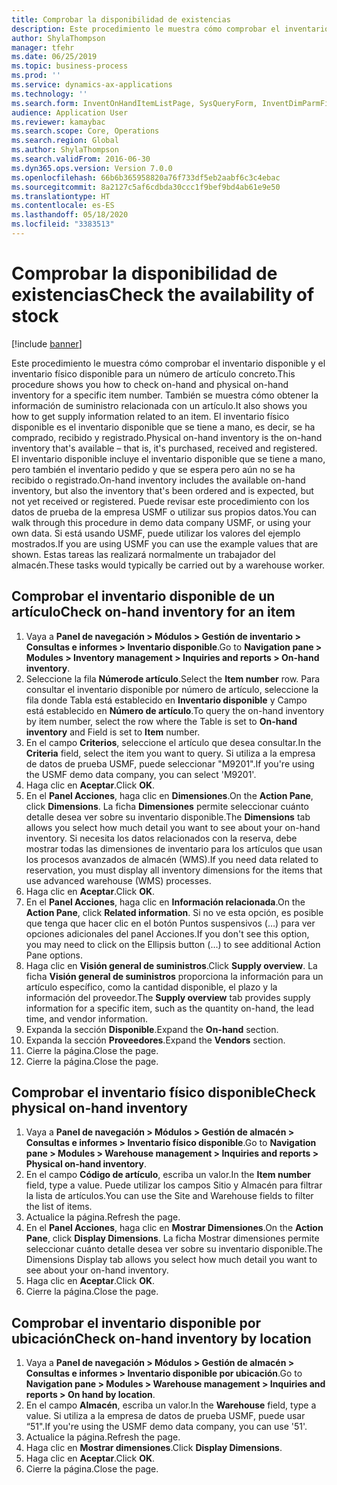 ```yaml
---
title: Comprobar la disponibilidad de existencias
description: Este procedimiento le muestra cómo comprobar el inventario disponible y el inventario físico disponible para un número de artículo concreto.
author: ShylaThompson
manager: tfehr
ms.date: 06/25/2019
ms.topic: business-process
ms.prod: ''
ms.service: dynamics-ax-applications
ms.technology: ''
ms.search.form: InventOnHandItemListPage, SysQueryForm, InventDimParmFixed, InventSupply, DefaultDashboard, WHSInventPhysicalOnhand, WHSOnHand
audience: Application User
ms.reviewer: kamaybac
ms.search.scope: Core, Operations
ms.search.region: Global
ms.author: ShylaThompson
ms.search.validFrom: 2016-06-30
ms.dyn365.ops.version: Version 7.0.0
ms.openlocfilehash: 66b6b365958820a76f733df5eb2aabf6c3c4ebac
ms.sourcegitcommit: 8a2127c5af6cdbda30ccc1f9bef9bd4ab61e9e50
ms.translationtype: HT
ms.contentlocale: es-ES
ms.lasthandoff: 05/18/2020
ms.locfileid: "3383513"
---
```

# <a name="check-the-availability-of-stock"></a><span data-ttu-id="a83ab-103">Comprobar la disponibilidad de existencias</span><span class="sxs-lookup"><span data-stu-id="a83ab-103">Check the availability of stock</span></span>

[!include [banner](../../includes/banner.md)]

<span data-ttu-id="a83ab-104">Este procedimiento le muestra cómo comprobar el inventario disponible y el inventario físico disponible para un número de artículo concreto.</span><span class="sxs-lookup"><span data-stu-id="a83ab-104">This procedure shows you how to check on-hand and physical on-hand inventory for a specific item number.</span></span> <span data-ttu-id="a83ab-105">También se muestra cómo obtener la información de suministro relacionada con un artículo.</span><span class="sxs-lookup"><span data-stu-id="a83ab-105">It also shows you how to get supply information related to an item.</span></span> <span data-ttu-id="a83ab-106">El inventario físico disponible es el inventario disponible que se tiene a mano, es decir, se ha comprado, recibido y registrado.</span><span class="sxs-lookup"><span data-stu-id="a83ab-106">Physical on-hand inventory is the on-hand inventory that's available – that is, it's purchased, received and registered.</span></span> <span data-ttu-id="a83ab-107">El inventario disponible incluye el inventario disponible que se tiene a mano, pero también el inventario pedido y que se espera pero aún no se ha recibido o registrado.</span><span class="sxs-lookup"><span data-stu-id="a83ab-107">On-hand inventory includes the available on-hand inventory, but also the inventory that's been ordered and is expected, but not yet received or registered.</span></span> <span data-ttu-id="a83ab-108">Puede revisar este procedimiento con los datos de prueba de la empresa USMF o utilizar sus propios datos.</span><span class="sxs-lookup"><span data-stu-id="a83ab-108">You can walk through this procedure in demo data company USMF, or using your own data.</span></span> <span data-ttu-id="a83ab-109">Si está usando USMF, puede utilizar los valores del ejemplo mostrados.</span><span class="sxs-lookup"><span data-stu-id="a83ab-109">If you are using USMF you can use the example values that are shown.</span></span> <span data-ttu-id="a83ab-110">Estas tareas las realizará normalmente un trabajador del almacén.</span><span class="sxs-lookup"><span data-stu-id="a83ab-110">These tasks would typically be carried out by a warehouse worker.</span></span>


## <a name="check-on-hand-inventory-for-an-item"></a><span data-ttu-id="a83ab-111">Comprobar el inventario disponible de un artículo</span><span class="sxs-lookup"><span data-stu-id="a83ab-111">Check on-hand inventory for an item</span></span>
1. <span data-ttu-id="a83ab-112">Vaya a **Panel de navegación > Módulos > Gestión de inventario > Consultas e informes > Inventario disponible**.</span><span class="sxs-lookup"><span data-stu-id="a83ab-112">Go to **Navigation pane > Modules > Inventory management > Inquiries and reports > On-hand inventory**.</span></span>
2. <span data-ttu-id="a83ab-113">Seleccione la fila **Númerode artículo**.</span><span class="sxs-lookup"><span data-stu-id="a83ab-113">Select the **Item number** row.</span></span> <span data-ttu-id="a83ab-114">Para consultar el inventario disponible por número de artículo, seleccione la fila donde Tabla está establecido en **Inventario disponible** y Campo está establecido en **Número de artículo**.</span><span class="sxs-lookup"><span data-stu-id="a83ab-114">To query the on-hand inventory by item number, select the row where the Table is set to **On-hand inventory** and Field is set to **Item** number.</span></span>
3. <span data-ttu-id="a83ab-115">En el campo **Criterios**, seleccione el artículo que desea consultar.</span><span class="sxs-lookup"><span data-stu-id="a83ab-115">In the **Criteria** field, select the item you want to query.</span></span> <span data-ttu-id="a83ab-116">Si utiliza a la empresa de datos de prueba USMF, puede seleccionar "M9201".</span><span class="sxs-lookup"><span data-stu-id="a83ab-116">If you're using the USMF demo data company, you can select 'M9201'.</span></span>  
4. <span data-ttu-id="a83ab-117">Haga clic en **Aceptar**.</span><span class="sxs-lookup"><span data-stu-id="a83ab-117">Click **OK**.</span></span>
5. <span data-ttu-id="a83ab-118">En el **Panel Acciones**, haga clic en **Dimensiones**.</span><span class="sxs-lookup"><span data-stu-id="a83ab-118">On the **Action Pane**, click **Dimensions**.</span></span> <span data-ttu-id="a83ab-119">La ficha **Dimensiones** permite seleccionar cuánto detalle desea ver sobre su inventario disponible.</span><span class="sxs-lookup"><span data-stu-id="a83ab-119">The **Dimensions** tab allows you select how much detail you want to see about your on-hand inventory.</span></span> <span data-ttu-id="a83ab-120">Si necesita los datos relacionados con la reserva, debe mostrar todas las dimensiones de inventario para los artículos que usan los procesos avanzados de almacén (WMS).</span><span class="sxs-lookup"><span data-stu-id="a83ab-120">If you need data related to reservation, you must display all inventory dimensions for the items that use advanced warehouse (WMS) processes.</span></span>
6. <span data-ttu-id="a83ab-121">Haga clic en **Aceptar**.</span><span class="sxs-lookup"><span data-stu-id="a83ab-121">Click **OK**.</span></span>
7. <span data-ttu-id="a83ab-122">En el **Panel Acciones**, haga clic en **Información relacionada**.</span><span class="sxs-lookup"><span data-stu-id="a83ab-122">On the **Action Pane**, click **Related information**.</span></span> <span data-ttu-id="a83ab-123">Si no ve esta opción, es posible que tenga que hacer clic en el botón Puntos suspensivos (…) para ver opciones adicionales del panel Acciones.</span><span class="sxs-lookup"><span data-stu-id="a83ab-123">If you don't see this option, you may need to click on the Ellipsis button (…) to see additional Action Pane options.</span></span>
8. <span data-ttu-id="a83ab-124">Haga clic en **Visión general de suministros**.</span><span class="sxs-lookup"><span data-stu-id="a83ab-124">Click **Supply overview**.</span></span> <span data-ttu-id="a83ab-125">La ficha **Visión general de suministros** proporciona la información para un artículo específico, como la cantidad disponible, el plazo y la información del proveedor.</span><span class="sxs-lookup"><span data-stu-id="a83ab-125">The **Supply overview** tab provides supply information for a specific item, such as the quantity on-hand, the lead time, and vendor information.</span></span>  
9. <span data-ttu-id="a83ab-126">Expanda la sección **Disponible**.</span><span class="sxs-lookup"><span data-stu-id="a83ab-126">Expand the **On-hand** section.</span></span>
10. <span data-ttu-id="a83ab-127">Expanda la sección **Proveedores**.</span><span class="sxs-lookup"><span data-stu-id="a83ab-127">Expand the **Vendors** section.</span></span>
11. <span data-ttu-id="a83ab-128">Cierre la página.</span><span class="sxs-lookup"><span data-stu-id="a83ab-128">Close the page.</span></span>
12. <span data-ttu-id="a83ab-129">Cierre la página.</span><span class="sxs-lookup"><span data-stu-id="a83ab-129">Close the page.</span></span>

## <a name="check-physical-on-hand-inventory"></a><span data-ttu-id="a83ab-130">Comprobar el inventario físico disponible</span><span class="sxs-lookup"><span data-stu-id="a83ab-130">Check physical on-hand inventory</span></span>
1. <span data-ttu-id="a83ab-131">Vaya a **Panel de navegación > Módulos > Gestión de almacén > Consultas e informes > Inventario físico disponible**.</span><span class="sxs-lookup"><span data-stu-id="a83ab-131">Go to **Navigation pane > Modules > Warehouse management > Inquiries and reports > Physical on-hand inventory**.</span></span>
2. <span data-ttu-id="a83ab-132">En el campo **Código de artículo**, escriba un valor.</span><span class="sxs-lookup"><span data-stu-id="a83ab-132">In the **Item number** field, type a value.</span></span> <span data-ttu-id="a83ab-133">Puede utilizar los campos Sitio y Almacén para filtrar la lista de artículos.</span><span class="sxs-lookup"><span data-stu-id="a83ab-133">You can use the Site and Warehouse fields to filter the list of items.</span></span> 
3. <span data-ttu-id="a83ab-134">Actualice la página.</span><span class="sxs-lookup"><span data-stu-id="a83ab-134">Refresh the page.</span></span>
4. <span data-ttu-id="a83ab-135">En el **Panel Acciones**, haga clic en **Mostrar Dimensiones**.</span><span class="sxs-lookup"><span data-stu-id="a83ab-135">On the **Action Pane**, click **Display Dimensions**.</span></span> <span data-ttu-id="a83ab-136">La ficha Mostrar dimensiones permite seleccionar cuánto detalle desea ver sobre su inventario disponible.</span><span class="sxs-lookup"><span data-stu-id="a83ab-136">The Dimensions Display tab allows you select how much detail you want to see about your on-hand inventory.</span></span>
5. <span data-ttu-id="a83ab-137">Haga clic en **Aceptar**.</span><span class="sxs-lookup"><span data-stu-id="a83ab-137">Click **OK**.</span></span>
6. <span data-ttu-id="a83ab-138">Cierre la página.</span><span class="sxs-lookup"><span data-stu-id="a83ab-138">Close the page.</span></span>

## <a name="check-on-hand-inventory-by-location"></a><span data-ttu-id="a83ab-139">Comprobar el inventario disponible por ubicación</span><span class="sxs-lookup"><span data-stu-id="a83ab-139">Check on-hand inventory by location</span></span>
1. <span data-ttu-id="a83ab-140">Vaya a **Panel de navegación > Módulos > Gestión de almacén > Consultas e informes > Inventario disponible por ubicación**.</span><span class="sxs-lookup"><span data-stu-id="a83ab-140">Go to **Navigation pane > Modules > Warehouse management > Inquiries and reports > On hand by location**.</span></span>
2. <span data-ttu-id="a83ab-141">En el campo **Almacén**, escriba un valor.</span><span class="sxs-lookup"><span data-stu-id="a83ab-141">In the **Warehouse** field, type a value.</span></span> <span data-ttu-id="a83ab-142">Si utiliza a la empresa de datos de prueba USMF, puede usar “51".</span><span class="sxs-lookup"><span data-stu-id="a83ab-142">If you're using the USMF demo data company, you can use '51'.</span></span>  
3. <span data-ttu-id="a83ab-143">Actualice la página.</span><span class="sxs-lookup"><span data-stu-id="a83ab-143">Refresh the page.</span></span>
4. <span data-ttu-id="a83ab-144">Haga clic en **Mostrar dimensiones**.</span><span class="sxs-lookup"><span data-stu-id="a83ab-144">Click **Display Dimensions**.</span></span>
5. <span data-ttu-id="a83ab-145">Haga clic en **Aceptar**.</span><span class="sxs-lookup"><span data-stu-id="a83ab-145">Click **OK**.</span></span>
6. <span data-ttu-id="a83ab-146">Cierre la página.</span><span class="sxs-lookup"><span data-stu-id="a83ab-146">Close the page.</span></span>

